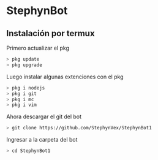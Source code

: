 # StephynBot

## Instalación por termux

<p>Primero actualizar el pkg</p>

```bash
> pkg update
> pkg upgrade
```

<p>Luego instalar algunas extenciones con el pkg</p>

```bash
> pkg i nodejs
> pkg i git
> pkg i mc
> pkg i vim
```

<p>Ahora descargar el git del bot</p>

```bash
> git clone https://github.com/StephynVex/StephynBot1
```

<p>Ingresar a la carpeta del bot</p>

```bash
> cd StephynBot1
```
